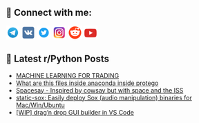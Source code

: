 ## 🔎 Connect with me:
[<img src="https://github.com/bullbesh/bullbesh/blob/main/images/Telegram.png" width="32" height="32" />](https://t.me/bullbesh)
[<img src="https://github.com/bullbesh/bullbesh/blob/main/images/VK.png" width="32" height="32" />](https://vk.com/bullbesh)
[<img src="https://github.com/bullbesh/bullbesh/blob/main/images/Twitter.png" width="32" height="32" />](https://twitter.com/bullbesh1)
[<img src="https://github.com/bullbesh/bullbesh/blob/main/images/Instagram.png" width="32" height="32" />](https://www.instagram.com/bullbesh)
[<img src="https://github.com/bullbesh/bullbesh/blob/main/images/Reddit.png" width="32" height="32" />](https://www.reddit.com/user/bullbesh)
[<img src="https://github.com/bullbesh/bullbesh/blob/main/images/YouTube.png" width="32" height="32" />](https://www.youtube.com/channel/UCtfjRs6uzgq5mfm8S06WTcg)

## 📕 Latest r/Python Posts
<!-- BLOG-POST-LIST:START -->
- [MACHINE LEARNING FOR TRADING](https://www.reddit.com/r/Python/comments/119gx2q/machine_learning_for_trading/)
- [What are this files inside anaconda inside protego](https://www.reddit.com/r/Python/comments/119g54z/what_are_this_files_inside_anaconda_inside_protego/)
- [Spacesay - Inspired by cowsay but with space and the ISS](https://www.reddit.com/r/Python/comments/119b2sf/spacesay_inspired_by_cowsay_but_with_space_and/)
- [static-sox: Easily deploy Sox &lpar;audio manipulation&rpar; binaries for Mac/Win/Ubuntu](https://www.reddit.com/r/Python/comments/119b1an/staticsox_easily_deploy_sox_audio_manipulation/)
- [[WIP] drag’n drop GUI builder in VS Code](https://www.reddit.com/r/Python/comments/1199yxn/wip_dragn_drop_gui_builder_in_vs_code/)
<!-- BLOG-POST-LIST:END -->
